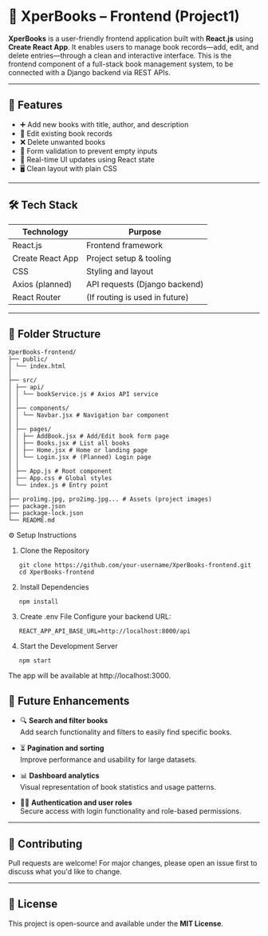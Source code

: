 # 📘 XperBooks – Frontend (Project1)

**XperBooks** is a user-friendly frontend application built with **React.js** using **Create React App**. It enables users to manage book records—add, edit, and delete entries—through a clean and interactive interface. This is the frontend component of a full-stack book management system, to be connected with a Django backend via REST APIs.

---

## 🚀 Features

- ➕ Add new books with title, author, and description
- 📝 Edit existing book records
- ❌ Delete unwanted books
- 🧾 Form validation to prevent empty inputs
- 🔄 Real-time UI updates using React state
- 🖥️ Clean layout with plain CSS

---

## 🛠️ Tech Stack

| Technology      | Purpose                           |
|-----------------|-----------------------------------|
| React.js        | Frontend framework                |
| Create React App| Project setup & tooling           |
| CSS             | Styling and layout                |
| Axios (planned) | API requests (Django backend)     |
| React Router    | (If routing is used in future)    |

---

## 📁 Folder Structure
```
XperBooks-frontend/
├── public/
│ └── index.html
│
├── src/
│ ├── api/
│ │ └── bookService.js # Axios API service
│ │
│ ├── components/
│ │ └── Navbar.jsx # Navigation bar component
│ │
│ ├── pages/
│ │ ├── AddBook.jsx # Add/Edit book form page
│ │ ├── Books.jsx # List all books
│ │ ├── Home.jsx # Home or landing page
│ │ └── Login.jsx # (Planned) Login page
│ │
│ ├── App.js # Root component
│ ├── App.css # Global styles
│ └── index.js # Entry point
│
├── pro1img.jpg, pro2img.jpg... # Assets (project images)
├── package.json
├── package-lock.json
└── README.md
```
⚙️ Setup Instructions
1. Clone the Repository
```
   git clone https://github.com/your-username/XperBooks-frontend.git
   cd XperBooks-frontend
```
2. Install Dependencies
```
   npm install
```
3. Create .env File
Configure your backend URL:
```
   REACT_APP_API_BASE_URL=http://localhost:8000/api
```
4. Start the Development Server
```
   npm start
```
The app will be available at http://localhost:3000.

## 🧪 Future Enhancements

- 🔍 **Search and filter books**  
  Add search functionality and filters to easily find specific books.

- ⏳ **Pagination and sorting**  
  Improve performance and usability for large datasets.

- 📊 **Dashboard analytics**  
  Visual representation of book statistics and usage patterns.

- 🧑‍💻 **Authentication and user roles**  
  Secure access with login functionality and role-based permissions.

---

## 🤝 Contributing

Pull requests are welcome! For major changes, please open an issue first to discuss what you'd like to change.

---

## 📝 License

This project is open-source and available under the **MIT License**.

   
